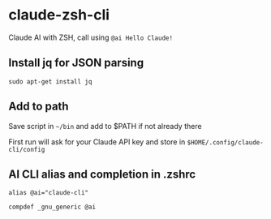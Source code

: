 # claude-zsh-cli
Claude AI with ZSH, call using `@ai Hello Claude!`

## Install jq for JSON parsing
`sudo apt-get install jq`

## Add to path
Save script in `~/bin` and add to $PATH if not already there

First run will ask for your Claude API key and store in `$HOME/.config/claude-cli/config`

## AI CLI alias and completion in .zshrc
`alias @ai="claude-cli"`

`compdef _gnu_generic @ai`

